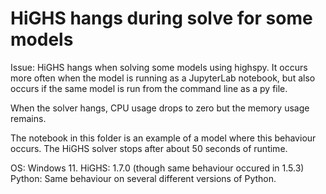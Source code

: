 # HiGHS hangs during solve for some models

Issue: HiGHS hangs when solving some models using highspy. It occurs more often when the model is running as a JupyterLab notebook, but also occurs if the same model is run from the command line as a py file.

When the solver hangs, CPU usage drops to zero but the memory usage remains.

The notebook in this folder is an example of a model where this behaviour occurs. The HiGHS solver stops after about 50 seconds of runtime.

OS: Windows 11.
HiGHS: 1.7.0 (though same behaviour occured in 1.5.3)
Python: Same behaviour on several different versions of Python.
